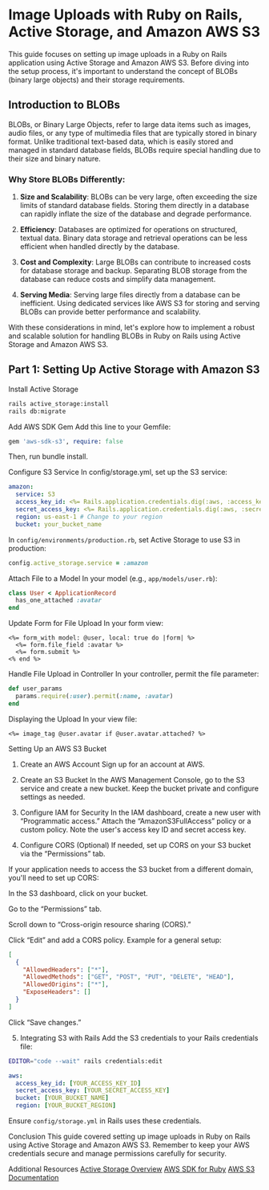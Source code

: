 # Image Uploads with Ruby on Rails, Active Storage, and Amazon AWS S3

This guide focuses on setting up image uploads in a Ruby on Rails application using Active Storage and Amazon AWS S3. Before diving into the setup process, it's important to understand the concept of BLOBs (binary large objects) and their storage requirements.

## Introduction to BLOBs

BLOBs, or Binary Large Objects, refer to large data items such as images, audio files, or any type of multimedia files that are typically stored in binary format. Unlike traditional text-based data, which is easily stored and managed in standard database fields, BLOBs require special handling due to their size and binary nature.

### Why Store BLOBs Differently:

1. **Size and Scalability**: BLOBs can be very large, often exceeding the size limits of standard database fields. Storing them directly in a database can rapidly inflate the size of the database and degrade performance.
   
2. **Efficiency**: Databases are optimized for operations on structured, textual data. Binary data storage and retrieval operations can be less efficient when handled directly by the database.
   
3. **Cost and Complexity**: Large BLOBs can contribute to increased costs for database storage and backup. Separating BLOB storage from the database can reduce costs and simplify data management.

4. **Serving Media**: Serving large files directly from a database can be inefficient. Using dedicated services like AWS S3 for storing and serving BLOBs can provide better performance and scalability.

With these considerations in mind, let's explore how to implement a robust and scalable solution for handling BLOBs in Ruby on Rails using Active Storage and Amazon AWS S3.

## Part 1: Setting Up Active Storage with Amazon S3

Install Active Storage

```bash
rails active_storage:install
rails db:migrate
```

<!-- TODO: add explanation of what this commad does (eg tables that get added) -->

Add AWS SDK Gem
Add this line to your Gemfile:

```ruby
gem 'aws-sdk-s3', require: false
```

Then, run bundle install.

Configure S3 Service
In config/storage.yml, set up the S3 service:

```yaml
amazon:
  service: S3
  access_key_id: <%= Rails.application.credentials.dig(:aws, :access_key_id) %>
  secret_access_key: <%= Rails.application.credentials.dig(:aws, :secret_access_key) %>
  region: us-east-1 # Change to your region
  bucket: your_bucket_name
```

In `config/environments/production.rb`, set Active Storage to use S3 in production:

```ruby
config.active_storage.service = :amazon
```

Attach File to a Model
In your model (e.g., `app/models/user.rb`):

```ruby
class User < ApplicationRecord
  has_one_attached :avatar
end
```

Update Form for File Upload
In your form view:

```erb
<%= form_with model: @user, local: true do |form| %>
  <%= form.file_field :avatar %>
  <%= form.submit %>
<% end %>
```

<!-- TODO: show how this is rendered in html -->

Handle File Upload in Controller
In your controller, permit the file parameter:

```ruby
def user_params
  params.require(:user).permit(:name, :avatar)
end
```

Displaying the Upload
In your view file:

```erb
<%= image_tag @user.avatar if @user.avatar.attached? %>
```

Setting Up an AWS S3 Bucket

1. Create an AWS Account
Sign up for an account at AWS.

2. Create an S3 Bucket
In the AWS Management Console, go to the S3 service and create a new bucket.
Keep the bucket private and configure settings as needed.

3. Configure IAM for Security
In the IAM dashboard, create a new user with “Programmatic access.”
Attach the “AmazonS3FullAccess” policy or a custom policy.
Note the user's access key ID and secret access key.

4. Configure CORS (Optional)
If needed, set up CORS on your S3 bucket via the “Permissions” tab.

<aside>
If your application needs to access the S3 bucket from a different domain, you'll need to set up CORS:

In the S3 dashboard, click on your bucket.

Go to the “Permissions” tab.

Scroll down to “Cross-origin resource sharing (CORS).”

Click “Edit” and add a CORS policy. Example for a general setup:

```json
[
  {
    "AllowedHeaders": ["*"],
    "AllowedMethods": ["GET", "POST", "PUT", "DELETE", "HEAD"],
    "AllowedOrigins": ["*"],
    "ExposeHeaders": []
  }
]
```
Click “Save changes.”
</aside>

5. Integrating S3 with Rails
Add the S3 credentials to your Rails credentials file:

```bash
EDITOR="code --wait" rails credentials:edit
```

```yaml
aws:
  access_key_id: [YOUR_ACCESS_KEY_ID]
  secret_access_key: [YOUR_SECRET_ACCESS_KEY]
  bucket: [YOUR_BUCKET_NAME]
  region: [YOUR_BUCKET_REGION]
```

Ensure `config/storage.yml` in Rails uses these credentials.

Conclusion
This guide covered setting up image uploads in Ruby on Rails using Active Storage and Amazon AWS S3. Remember to keep your AWS credentials secure and manage permissions carefully for security.

Additional Resources
[Active Storage Overview](https://guides.rubyonrails.org/active_storage_overview.html)
[AWS SDK for Ruby](https://aws.amazon.com/sdk-for-ruby/)
[AWS S3 Documentation](https://docs.aws.amazon.com/s3/)
